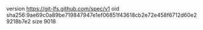 version https://git-lfs.github.com/spec/v1
oid sha256:9ae69c0a89be719847947e1ef06851f43618cb2e72e458f6712d60e29218b7e2
size 9018
